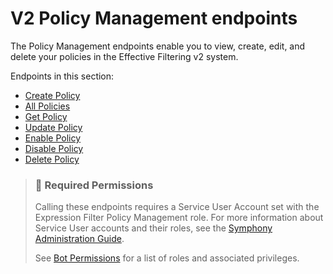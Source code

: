 # V2 Policy Management endpoints

The Policy Management endpoints enable you to view, create, edit, and delete your policies in the Effective Filtering v2 system.

Endpoints in this section:

* [Create Policy](ref:create-policy)
* [All Policies](ref:all-policies)
* [Get Policy](ref:get-policy)
* [Update Policy](ref:update-policy)
* [Enable Policy](ref:enable-policy)
* [Disable Policy](ref:disable-policy)
* [Delete Policy](ref:delete-policy)

> ### 🚧 Required Permissions
>
> Calling these endpoints requires a Service User Account set with the Expression Filter Policy Management role. For more information about Service User accounts and their roles, see the [Symphony Administration Guide](https://symphony.direct/).
>
> See [Bot Permissions](https://docs.developers.symphony.com/building-bots-on-symphony/configuration/bot-permissions) for a list of roles and associated privileges.
